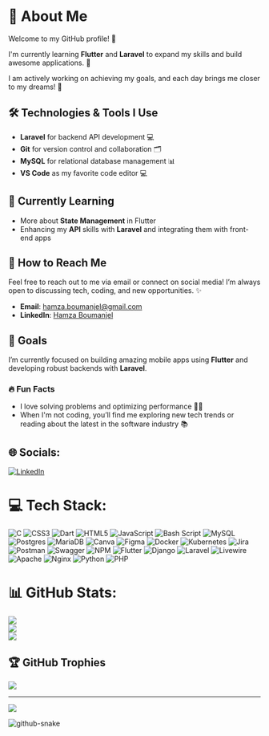 # 💫 About Me
Welcome to my GitHub profile! 👋

I'm currently learning **Flutter** and **Laravel** to expand my skills and build awesome applications. 🚀

I am actively working on achieving my goals, and each day brings me closer to my dreams! 🎯

## 🛠️ Technologies & Tools I Use

- **Laravel** for backend API development 💻
- **Git** for version control and collaboration 🗂️
- **MySQL** for relational database management 📊
- **VS Code** as my favorite code editor 💻

## 🌱 Currently Learning

- More about **State Management** in Flutter
- Enhancing my **API** skills with **Laravel** and integrating them with front-end apps

## 💬 How to Reach Me

Feel free to reach out to me via email or connect on social media! I’m always open to discussing tech, coding, and new opportunities. ✨

- **Email**: [hamza.boumanjel@gmail.com](mailto:hamza.boumanjel@gmail.com)
- **LinkedIn**: [Hamza Boumanjel](https://www.linkedin.com/in/hamza-boumanjel-5a8754306/)

## 🌟 Goals

I’m currently focused on building amazing mobile apps using **Flutter** and developing robust backends with **Laravel**.

### 🔥 Fun Facts

- I love solving problems and optimizing performance 🧑‍💻
- When I'm not coding, you’ll find me exploring new tech trends or reading about the latest in the software industry 📚


## 🌐 Socials:
[![LinkedIn](https://img.shields.io/badge/LinkedIn-%230077B5.svg?logo=linkedin&logoColor=white)](https://linkedin.com/in/https://www.linkedin.com/in/hamza-boumanjel-5a8754306/) 

# 💻 Tech Stack:
![C](https://img.shields.io/badge/c-%2300599C.svg?style=for-the-badge&logo=c&logoColor=white) ![CSS3](https://img.shields.io/badge/css3-%231572B6.svg?style=for-the-badge&logo=css3&logoColor=white) ![Dart](https://img.shields.io/badge/dart-%230175C2.svg?style=for-the-badge&logo=dart&logoColor=white) ![HTML5](https://img.shields.io/badge/html5-%23E34F26.svg?style=for-the-badge&logo=html5&logoColor=white) ![JavaScript](https://img.shields.io/badge/javascript-%23323330.svg?style=for-the-badge&logo=javascript&logoColor=%23F7DF1E) ![Bash Script](https://img.shields.io/badge/bash_script-%23121011.svg?style=for-the-badge&logo=gnu-bash&logoColor=white) ![MySQL](https://img.shields.io/badge/mysql-4479A1.svg?style=for-the-badge&logo=mysql&logoColor=white) ![Postgres](https://img.shields.io/badge/postgres-%23316192.svg?style=for-the-badge&logo=postgresql&logoColor=white) ![MariaDB](https://img.shields.io/badge/MariaDB-003545?style=for-the-badge&logo=mariadb&logoColor=white) ![Canva](https://img.shields.io/badge/Canva-%2300C4CC.svg?style=for-the-badge&logo=Canva&logoColor=white) ![Figma](https://img.shields.io/badge/figma-%23F24E1E.svg?style=for-the-badge&logo=figma&logoColor=white) ![Docker](https://img.shields.io/badge/docker-%230db7ed.svg?style=for-the-badge&logo=docker&logoColor=white) ![Kubernetes](https://img.shields.io/badge/kubernetes-%23326ce5.svg?style=for-the-badge&logo=kubernetes&logoColor=white) ![Jira](https://img.shields.io/badge/jira-%230A0FFF.svg?style=for-the-badge&logo=jira&logoColor=white) ![Postman](https://img.shields.io/badge/Postman-FF6C37?style=for-the-badge&logo=postman&logoColor=white) ![Swagger](https://img.shields.io/badge/-Swagger-%23Clojure?style=for-the-badge&logo=swagger&logoColor=white) ![NPM](https://img.shields.io/badge/NPM-%23CB3837.svg?style=for-the-badge&logo=npm&logoColor=white) ![Flutter](https://img.shields.io/badge/Flutter-%2302569B.svg?style=for-the-badge&logo=Flutter&logoColor=white) ![Django](https://img.shields.io/badge/django-%23092E20.svg?style=for-the-badge&logo=django&logoColor=white) ![Laravel](https://img.shields.io/badge/laravel-%23FF2D20.svg?style=for-the-badge&logo=laravel&logoColor=white) ![Livewire](https://img.shields.io/badge/livewire-%234e56a6.svg?style=for-the-badge&logo=livewire&logoColor=white) ![Apache](https://img.shields.io/badge/apache-%23D42029.svg?style=for-the-badge&logo=apache&logoColor=white) ![Nginx](https://img.shields.io/badge/nginx-%23009639.svg?style=for-the-badge&logo=nginx&logoColor=white) ![Python](https://img.shields.io/badge/python-3670A0?style=for-the-badge&logo=python&logoColor=ffdd54) ![PHP](https://img.shields.io/badge/php-%23777BB4.svg?style=for-the-badge&logo=php&logoColor=white)
# 📊 GitHub Stats:
![](https://github-readme-stats.vercel.app/api?username=Hamza-01f&theme=dark&hide_border=false&include_all_commits=false&count_private=false)<br/>
![](https://nirzak-streak-stats.vercel.app/?user=Hamza-01f&theme=dark&hide_border=false)<br/>
![](https://github-readme-stats.vercel.app/api/top-langs/?username=Hamza-01f&theme=dark&hide_border=false&include_all_commits=false&count_private=false&layout=compact)

## 🏆 GitHub Trophies
![](https://github-profile-trophy.vercel.app/?username=Hamza-01f&theme=radical&no-frame=false&no-bg=true&margin-w=4)

---
[![](https://visitcount.itsvg.in/api?id=Hamza-01f&icon=0&color=0)](https://visitcount.itsvg.in)

<!-- Proudly created with GPRM ( https://gprm.itsvg.in ) -->






<picture>
  <source media="(prefers-color-scheme: dark)" srcset="https://raw.githubusercontent.com/hamzaboumanjel/hamzaboumanjel/output/github-snake-dark.svg" />
  <source media="(prefers-color-scheme: light)" srcset="https://raw.githubusercontent.com/hamzaboumanjel/hamzaboumanjel/output/github-snake.svg" />
  <img alt="github-snake" src="https://raw.githubusercontent.com/hamzaboumanjel/hamzaboumanjel/output/github-snake.svg" />
</picture>